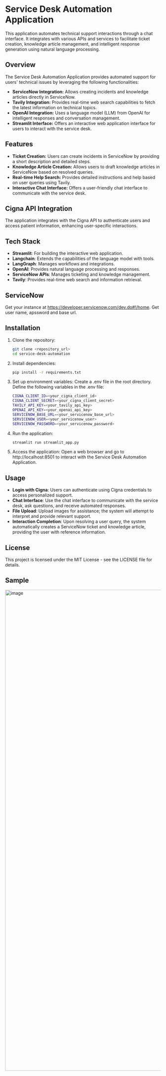 # Service Desk Automation Application

This application automates technical support interactions through a chat interface. It integrates with various APIs and services to facilitate ticket creation, knowledge article management, and intelligent response generation using natural language processing.

## Overview

The Service Desk Automation Application provides automated support for users' technical issues by leveraging the following functionalities:

- **ServiceNow Integration:** Allows creating incidents and knowledge articles directly in ServiceNow.
- **Tavily Integration:** Provides real-time web search capabilities to fetch the latest information on technical topics.
- **OpenAI Integration:** Uses a language model (LLM) from OpenAI for intelligent responses and conversation management.
- **Streamlit Interface:** Offers an interactive web application interface for users to interact with the service desk.

## Features

- **Ticket Creation:** Users can create incidents in ServiceNow by providing a short description and detailed steps.
- **Knowledge Article Creation:** Allows users to draft knowledge articles in ServiceNow based on resolved queries.
- **Real-time Help Search:** Provides detailed instructions and help based on user queries using Tavily.
- **Interactive Chat Interface:** Offers a user-friendly chat interface to communicate with the service desk.

## Cigna API Integration

The application integrates with the Cigna API to authenticate users and access patient information, enhancing user-specific interactions.

## Tech Stack

- **Streamlit**: For building the interactive web application.
- **Langchain**: Extends the capabilities of the language model with tools.
- **LangGraph**: Manages workflows and integrations.
- **OpenAI**: Provides natural language processing and responses.
- **ServiceNow APIs**: Manages ticketing and knowledge management.
- **Tavily**: Provides real-time web search and information retrieval.

## ServiceNow
Get your instance at https://developer.servicenow.com/dev.do#!/home. Get user name, apssword and base url.

## Installation

1. Clone the repository:

   ```bash
   git clone <repository_url>
   cd service-desk-automation

2. Install dependencies:

    ```bash
    pip install -r requirements.txt


3. Set up environment variables:
Create a .env file in the root directory. Define the following variables in the .env file:

    ```bash
    CIGNA_CLIENT_ID=<your_cigna_client_id>
    CIGNA_CLIENT_SECRET=<your_cigna_client_secret>
    TAVILY_API_KEY=<your_tavily_api_key>
    OPENAI_API_KEY=<your_openai_api_key>
    SERVICENOW_BASE_URL=<your_servicenow_base_url>
    SERVICENOW_USER=<your_servicenow_user>
    SERVICENOW_PASSWORD=<your_servicenow_password>

4. Run the application:

    ```bash
    streamlit run streamlit_app.py

5. Access the application:
Open a web browser and go to http://localhost:8501 to interact with the Service Desk Automation Application.

## Usage
- **Login with Cigna**: Users can authenticate using Cigna credentials to access personalized support.
- **Chat Interface**: Use the chat interface to communicate with the service desk, ask questions, and receive automated responses.
- **File Upload**: Upload images for assistance; the system will attempt to interpret and provide relevant support.
- **Interaction Completion**: Upon resolving a user query, the system automatically creates a ServiceNow ticket and knowledge article, providing the user with reference information.

## License
This project is licensed under the MIT License - see the LICENSE file for details.

## Sample
<img width="1551" alt="image" src="https://github.com/dheerajrhegde/servicedesk_langgraph_tavily/assets/90691324/fbfdf1c6-fe1c-402e-9b34-1ebf0412aaf5">

